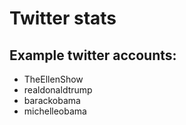 
# Twitter stats

## Example twitter accounts:
- TheEllenShow
- realdonaldtrump
- barackobama
- michelleobama